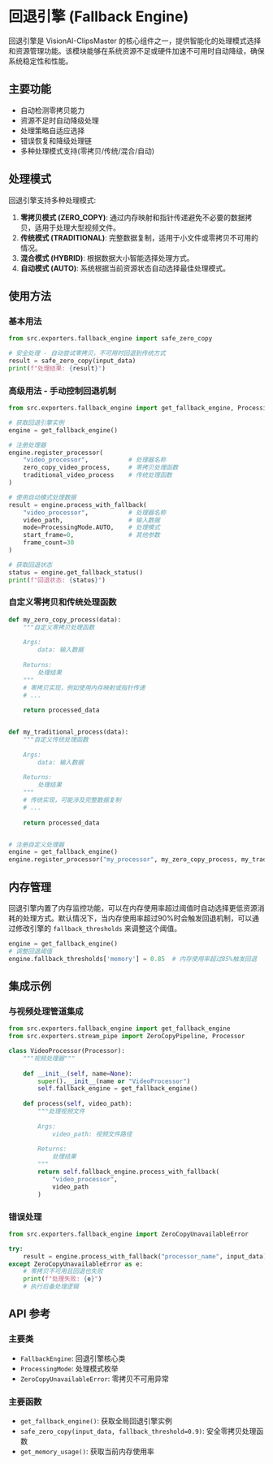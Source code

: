 # 回退引擎 (Fallback Engine)

回退引擎是 VisionAI-ClipsMaster 的核心组件之一，提供智能化的处理模式选择和资源管理功能。该模块能够在系统资源不足或硬件加速不可用时自动降级，确保系统稳定性和性能。

## 主要功能

- 自动检测零拷贝能力
- 资源不足时自动降级处理
- 处理策略自适应选择
- 错误恢复和降级处理链
- 多种处理模式支持(零拷贝/传统/混合/自动)

## 处理模式

回退引擎支持多种处理模式:

1. **零拷贝模式 (ZERO_COPY)**: 通过内存映射和指针传递避免不必要的数据拷贝，适用于处理大型视频文件。
2. **传统模式 (TRADITIONAL)**: 完整数据复制，适用于小文件或零拷贝不可用的情况。
3. **混合模式 (HYBRID)**: 根据数据大小智能选择处理方式。
4. **自动模式 (AUTO)**: 系统根据当前资源状态自动选择最佳处理模式。

## 使用方法

### 基本用法

```python
from src.exporters.fallback_engine import safe_zero_copy

# 安全处理 - 自动尝试零拷贝，不可用时回退到传统方式
result = safe_zero_copy(input_data)
print(f"处理结果: {result}")
```

### 高级用法 - 手动控制回退机制

```python
from src.exporters.fallback_engine import get_fallback_engine, ProcessingMode

# 获取回退引擎实例
engine = get_fallback_engine()

# 注册处理器
engine.register_processor(
    "video_processor",           # 处理器名称
    zero_copy_video_process,     # 零拷贝处理函数
    traditional_video_process    # 传统处理函数
)

# 使用自动模式处理数据
result = engine.process_with_fallback(
    "video_processor",           # 处理器名称
    video_path,                  # 输入数据
    mode=ProcessingMode.AUTO,    # 处理模式
    start_frame=0,               # 其他参数
    frame_count=30
)

# 获取回退状态
status = engine.get_fallback_status()
print(f"回退状态: {status}")
```

### 自定义零拷贝和传统处理函数

```python
def my_zero_copy_process(data):
    """自定义零拷贝处理函数
    
    Args:
        data: 输入数据
        
    Returns:
        处理结果
    """
    # 零拷贝实现，例如使用内存映射或指针传递
    # ...
    
    return processed_data


def my_traditional_process(data):
    """自定义传统处理函数
    
    Args:
        data: 输入数据
        
    Returns:
        处理结果
    """
    # 传统实现，可能涉及完整数据复制
    # ...
    
    return processed_data


# 注册自定义处理器
engine = get_fallback_engine()
engine.register_processor("my_processor", my_zero_copy_process, my_traditional_process)
```

## 内存管理

回退引擎内置了内存监控功能，可以在内存使用率超过阈值时自动选择更低资源消耗的处理方式。默认情况下，当内存使用率超过90%时会触发回退机制，可以通过修改引擎的 `fallback_thresholds` 来调整这个阈值。

```python
engine = get_fallback_engine()
# 调整回退阈值
engine.fallback_thresholds['memory'] = 0.85  # 内存使用率超过85%触发回退
```

## 集成示例

### 与视频处理管道集成

```python
from src.exporters.fallback_engine import get_fallback_engine
from src.exporters.stream_pipe import ZeroCopyPipeline, Processor

class VideoProcessor(Processor):
    """视频处理器"""
    
    def __init__(self, name=None):
        super().__init__(name or "VideoProcessor")
        self.fallback_engine = get_fallback_engine()
        
    def process(self, video_path):
        """处理视频文件
        
        Args:
            video_path: 视频文件路径
            
        Returns:
            处理结果
        """
        return self.fallback_engine.process_with_fallback(
            "video_processor",
            video_path
        )
```

### 错误处理

```python
from src.exporters.fallback_engine import ZeroCopyUnavailableError

try:
    result = engine.process_with_fallback("processor_name", input_data)
except ZeroCopyUnavailableError as e:
    # 零拷贝不可用且回退也失败
    print(f"处理失败: {e}")
    # 执行后备处理逻辑
```

## API 参考

### 主要类

- `FallbackEngine`: 回退引擎核心类
- `ProcessingMode`: 处理模式枚举
- `ZeroCopyUnavailableError`: 零拷贝不可用异常

### 主要函数

- `get_fallback_engine()`: 获取全局回退引擎实例
- `safe_zero_copy(input_data, fallback_threshold=0.9)`: 安全零拷贝处理函数
- `get_memory_usage()`: 获取当前内存使用率 